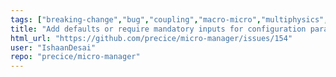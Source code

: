 ```yaml
---
tags: ["breaking-change","bug","coupling","macro-micro","multiphysics","multiscale","research-and-development"]
title: "Add defaults or require mandatory inputs for configuration parameters"
html_url: "https://github.com/precice/micro-manager/issues/154"
user: "IshaanDesai"
repo: "precice/micro-manager"
---
```


